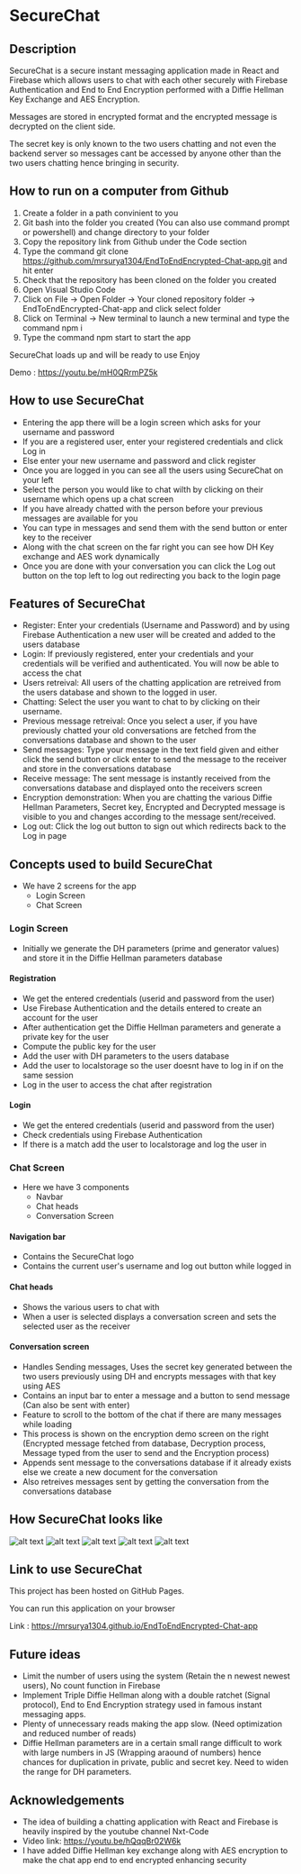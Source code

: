 # SecureChat
## Description
SecureChat is a secure instant messaging application made in React and Firebase which allows users to chat with each other securely with Firebase Authentication and End to End Encryption performed with a Diffie Hellman Key Exchange and AES Encryption. 

Messages are stored in encrypted format and the encrypted message is decrypted on the client side. 

The secret key is only known to the two users chatting and not even the backend server so messages cant be accessed by anyone other than the two users chatting hence bringing in security.

## How to run on a computer from Github
1. Create a folder in a path convinient to you
2. Git bash into the folder you created (You can also use command prompt or powershell) and change directory to your folder
3. Copy the repository link from Github under the Code section
4. Type the command git clone https://github.com/mrsurya1304/EndToEndEncrypted-Chat-app.git and hit enter
5. Check that the repository has been cloned on the folder you created
6. Open Visual Studio Code
7. Click on File -> Open Folder -> Your cloned repository folder -> EndToEndEncrypted-Chat-app and click select folder
8. Click on Terminal -> New terminal to launch a new terminal and type the command npm i
9. Type the command npm start to start the app

SecureChat loads up and will be ready to use Enjoy

Demo : https://youtu.be/mH0QRrmPZ5k

## How to use SecureChat
- Entering the app there will be a login screen which asks for your username and password
- If you are a registered user, enter your registered credentials and click Log in
- Else enter your new username and password and click register
- Once you are logged in you can see all the users using SecureChat on your left
- Select the person you would like to chat wilth by clicking on their username which opens up a chat screen
- If you have already chatted with the person before your previous messages are available for you
- You can type in messages and send them with the send button or enter key to the receiver
- Along with the chat screen on the far right you can see how DH Key exchange and AES work dynamically
- Once you are done with your conversation you can click the Log out button on the top left to log out redirecting you back to the login page

## Features of SecureChat
- Register: Enter your credentials (Username and Password) and by using Firebase Authentication a new user will be created and added to the users database
- Login: If previously registered, enter your credentials and your credentials will be verified and authenticated. You will now be able to access the chat
- Users retreival: All users of the chatting application are retreived from the users database and shown to the logged in user.
- Chatting: Select the user you want to chat to by clicking on their username.
- Previous message retreival: Once you select a user, if you have previously chatted your old conversations are fetched from the conversations database and shown to the user
- Send messages: Type your message in the text field given and either click the send button or click enter to send the message to the receiver and store in the conversations database
- Receive message: The sent message is instantly received from the conversations database and displayed onto the receivers screen
- Encryption demonstration: When you are chatting the various Diffie Hellman Parameters, Secret key, Encrypted and Decrypted message is visible to you and changes according to the message sent/received.
- Log out: Click the log out button to sign out which redirects back to the Log in page

## Concepts used to build SecureChat
- We have 2 screens for the app
  - Login Screen
  - Chat Screen

### Login Screen
- Initially we generate the DH parameters (prime and generator values) and store it in the Diffie Hellman parameters database
 
#### Registration
- We get the entered credentials (userid and password from the user)
- Use Firebase Authentication and the details entered to create an account for the user
- After authentication get the Diffie Hellman parameters and generate a private key for the user
- Compute the public key for the user
- Add the user with DH parameters to the users database
- Add the user to localstorage so the user doesnt have to log in if on the same session
- Log in the user to access the chat after registration

#### Login
- We get the entered credentials (userid and password from the user)
- Check credentials using Firebase Authentication
- If there is a match add the user to localstorage and log the user in

### Chat Screen
- Here we have 3 components
    - Navbar
    - Chat heads
    - Conversation Screen

#### Navigation bar
- Contains the SecureChat logo
- Contains the current user's username and log out button while logged in

#### Chat heads
- Shows the various users to chat with
- When a user is selected displays a conversation screen and sets the selected user as the receiver

#### Conversation screen
- Handles Sending messages, Uses the secret key generated between the two users previously using DH and encrypts messages with that key using AES
- Contains an input bar to enter a message and a button to send message (Can also be sent with enter)
- Feature to scroll to the bottom of the chat if there are many messages while loading
- This process is shown on the encryption demo screen on the right (Encrypted message fetched from database, Decryption process, Message typed from the user to send and the Encryption process)
- Appends sent message to the conversations database if it already exists else we create a new document for the conversation
- Also retreives messages sent by getting the conversation from the conversations database

## How SecureChat looks like
![alt text](https://github.com/mrsurya1304/EndToEndEncrypted-Chat-app/blob/main/samples/sample1.png)
![alt text](https://github.com/mrsurya1304/EndToEndEncrypted-Chat-app/blob/main/samples/sample2.png)
![alt text](https://github.com/mrsurya1304/EndToEndEncrypted-Chat-app/blob/main/samples/sample3.png)
![alt text](https://github.com/mrsurya1304/EndToEndEncrypted-Chat-app/blob/main/samples/sample4.png)
![alt text](https://github.com/mrsurya1304/EndToEndEncrypted-Chat-app/blob/main/samples/sample5.png)

## Link to use SecureChat
This project has been hosted on GitHub Pages. 

You can run this application on your browser

Link : https://mrsurya1304.github.io/EndToEndEncrypted-Chat-app

## Future ideas
- Limit the number of users using the system (Retain the n newest newest users), No count function in Firebase
- Implement Triple Diffie Hellman along with a double ratchet (Signal protocol), End to End Encryption strategy used in famous instant messaging apps.
- Plenty of unnecessary reads making the app slow. (Need optimization and reduced number of reads)
- Diffie Hellman parameters are in a certain small range difficult to work with large numbers in JS (Wrapping araound of numbers) hence chances for duplication in private, public and secret key. Need to widen the range for DH parameters.

## Acknowledgements
- The idea of building a chatting application with React and Firebase is heavily inspired by the youtube channel Nxt-Code
- Video link: https://youtu.be/hQqqBr02W6k
- I have added Diffie Hellman key exchange along with AES encryption to make the chat app end to end encrypted enhancing security 
